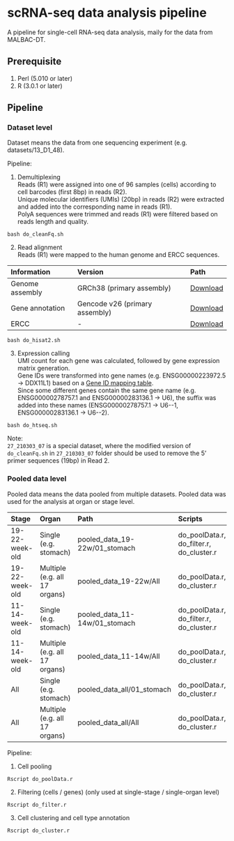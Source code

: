 # scRNA-seq data analysis pipeline
A pipeline for single-cell RNA-seq data analysis, maily for the data from MALBAC-DT.

## Prerequisite
1. Perl (5.010 or later)  
2. R (3.0.1 or later)  

## Pipeline
### Dataset level
Dataset means the data from one sequencing experiment (e.g. datasets/13_D1_48).

Pipeline:
1. Demultiplexing  
Reads (R1) were assigned into one of 96 samples (cells) according to cell barcodes (first 8bp) in reads (R2).  
Unique molecular identifiers (UMIs) (20bp) in reads (R2) were extracted and added into the corresponding name in reads (R1).  
PolyA sequences were trimmed and reads (R1) were filtered based on reads length and quality.  
```
bash do_cleanFq.sh
```
2. Read alignment  
Reads (R1) were mapped to the human genome and ERCC sequences.

| Information | Version | Path |
| :------ | :------ | :------ |
| Genome assembly | GRCh38 (primary assembly) | <a href="ftp://ftp.ebi.ac.uk/pub/databases/gencode/Gencode_human/release_26/GRCh38.primary_assembly.genome.fa.gz">Download</a> |
| Gene annotation | Gencode v26 (primary assembly) | <a href="ftp://ftp.ebi.ac.uk/pub/databases/gencode/Gencode_human/release_26/gencode.v26.primary_assembly.annotation.gtf.gz">Download</a> |
| ERCC | - | [Download](https://tools.thermofisher.com/content/sfs/manuals/ERCC92.zip) |

```
bash do_hisat2.sh
```
3. Expression calling  
UMI count for each gene was calculated, followed by gene expression matrix generation.  
Gene IDs were transformed into gene names (e.g. ENSG00000223972.5 -> DDX11L1) based on a [Gene ID mapping table](https://github.com/gao-lab/GeACT/blob/master/scRNA-seq/Data/gene_ID2Name_fixed.txt).  
Since some different genes contain the same gene name (e.g. ENSG00000278757.1 and ENSG00000283136.1 -> U6), the suffix was added into these names (ENSG00000278757.1 -> U6--1, ENSG00000283136.1 -> U6--2).  
```
bash do_htseq.sh
```

Note:  
`27_210303_07` is a special dataset, where the modified version of `do_cleanFq.sh` in `27_210303_07` folder should be used to remove the 5’ primer sequences (19bp) in Read 2.

### Pooled data level
Pooled data means the data pooled from multiple datasets. Pooled data was used for the analysis at organ or stage level.

| Stage | Organ | Path | Scripts |
| :------ | :------ | :------ | :------ |
| 19-22-week-old | Single (e.g. stomach) | pooled_data_19-22w/01_stomach | do_poolData.r, do_filter.r, do_cluster.r |
| 19-22-week-old | Multiple (e.g. all 17 organs) | pooled_data_19-22w/All | do_poolData.r, do_cluster.r |
| 11-14-week-old | Single (e.g. stomach) | pooled_data_11-14w/01_stomach | do_poolData.r, do_filter.r, do_cluster.r |
| 11-14-week-old | Multiple (e.g. all 17 organs) | pooled_data_11-14w/All | do_poolData.r, do_cluster.r |
| All | Single (e.g. stomach) | pooled_data_all/01_stomach | do_poolData.r, do_cluster.r |
| All | Multiple (e.g. all 17 organs) | pooled_data_all/All | do_poolData.r, do_cluster.r |

Pipeline:
1. Cell pooling
```
Rscript do_poolData.r
```
2. Filtering (cells / genes) (only used at single-stage / single-organ level)
```
Rscript do_filter.r
```
3. Cell clustering and cell type annotation
```
Rscript do_cluster.r
```
